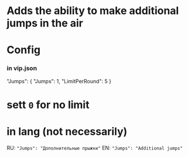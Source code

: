 # Adds the ability to make additional jumps in the air

# Config

### in vip.json
"Jumps": {
    "Jumps": 1,
    "LimitPerRound": 5
}
 # sett `0` for no limit
# in lang (not necessarily)

RU: `"Jumps": "Дополнительные прыжки"`
EN: `"Jumps": "Additional jumps"`
